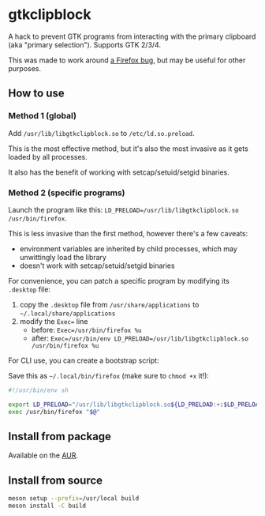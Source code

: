 # gtkclipblock

A hack to prevent GTK programs from interacting with the primary clipboard (aka "primary selection"). Supports GTK 2/3/4.

This was made to work around [a Firefox bug](https://bugzilla.mozilla.org/show_bug.cgi?id=1791417), but may be useful for other purposes.

## How to use

### Method 1 (global)

Add `/usr/lib/libgtkclipblock.so` to `/etc/ld.so.preload`.

This is the most effective method, but it's also the most invasive as it gets loaded by all processes.

It also has the benefit of working with setcap/setuid/setgid binaries.

### Method 2 (specific programs)

Launch the program like this: `LD_PRELOAD=/usr/lib/libgtkclipblock.so /usr/bin/firefox`.

This is less invasive than the first method, however there's a few caveats:

- environment variables are inherited by child processes, which may unwittingly load the library
- doesn't work with setcap/setuid/setgid binaries

For convenience, you can patch a specific program by modifying its `.desktop` file:

1. copy the `.desktop` file from `/usr/share/applications` to `~/.local/share/applications`
2. modify the `Exec=` line
   - before: `Exec=/usr/bin/firefox %u`
   - after: `Exec=/usr/bin/env LD_PRELOAD=/usr/lib/libgtkclipblock.so /usr/bin/firefox %u`

For CLI use, you can create a bootstrap script:

Save this as `~/.local/bin/firefox` (make sure to `chmod +x` it!):

```sh
#!/usr/bin/env sh

export LD_PRELOAD="/usr/lib/libgtkclipblock.so${LD_PRELOAD:+:$LD_PRELOAD}"
exec /usr/bin/firefox "$@"
```

## Install from package

Available on the [AUR](https://aur.archlinux.org/packages/gtkclipblock).

## Install from source

```sh
meson setup --prefix=/usr/local build
meson install -C build
```
